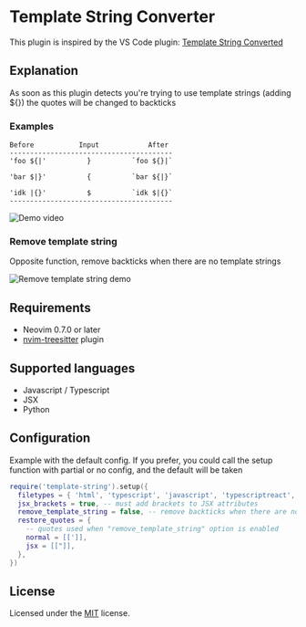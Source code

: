 # Template String Converter

This plugin is inspired by the VS Code plugin: [Template String Converted](https://marketplace.visualstudio.com/items?itemName=meganrogge.template-string-converter)

## Explanation

As soon as this plugin detects you're trying to use template strings (adding ${}) the quotes will be changed to backticks

### Examples

```
Before           Input            After
----------------------------------------
'foo ${|'          }          `foo ${}|`

'bar $|}'          {          `bar ${|}`

'idk |{}'          $          `idk $|{}`
----------------------------------------
```

![Demo video](https://gist.githubusercontent.com/axelvc/b34d7fd659e573d0622f25d32ac3388a/raw/2b76682d7af471359325677fbebb6fd1b72558d3/demo.gif)

### Remove template string

Opposite function, remove backticks when there are no template strings

![Remove template string demo](https://gist.githubusercontent.com/axelvc/b34d7fd659e573d0622f25d32ac3388a/raw/4761aab9cd46c8d8112e9aaf5900a139d46e7241/demo_2.gif)

## Requirements

- Neovim 0.7.0 or later
- [nvim-treesitter](https://github.com/nvim-treesitter/nvim-treesitter) plugin

## Supported languages

- Javascript / Typescript
- JSX
- Python

## Configuration

Example with the default config. If you prefer, you could call the setup function with partial or no config, and the default will be taken

```lua
require('template-string').setup({
  filetypes = { 'html', 'typescript', 'javascript', 'typescriptreact', 'javascriptreact', 'python' }, -- filetypes where the plugin is active
  jsx_brackets = true, -- must add brackets to JSX attributes
  remove_template_string = false, -- remove backticks when there are no template strings
  restore_quotes = {
    -- quotes used when "remove_template_string" option is enabled
    normal = [[']],
    jsx = [["]],
  },
})
```

## License

Licensed under the [MIT](./LICENSE) license.
